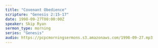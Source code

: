 ```yaml
---
title: "Covenant Obedience"
scripture: "Genesis 2:15-17"
date: 1998-09-27T00:00:00Z
speaker: Skip Ryan
sermon_type: morning
series: "Genesis"
audio: https://pcpcmorningsermons.s3.amazonaws.com/1998-09-27.mp3 
---
```



